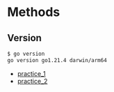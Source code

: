# Methods

## Version

```bash
$ go version    
go version go1.21.4 darwin/arm64
```

- [practice_1](./practice_1)
- [practice_2](./practice_2)
